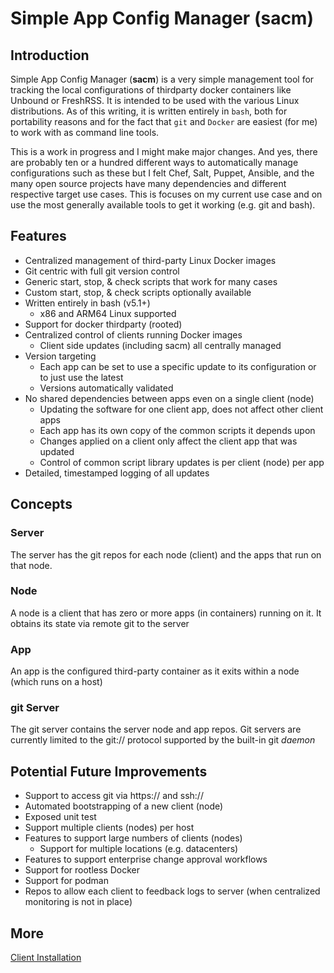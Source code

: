 # Simple App Config Manager (sacm)

## Introduction
Simple App Config Manager (**sacm**) is a very simple management tool for tracking the local configurations of thirdparty docker containers like Unbound or FreshRSS.  It is intended to be used with the various Linux distributions.  As of this writing, it is written entirely in `bash`, both for portability reasons and for the fact that `git` and `Docker` are easiest (for me) to work with as command line tools.

This is a work in progress and I might make major changes.   And yes, there are probably ten or a hundred different ways to automatically manage configurations such as these but I felt Chef, Salt, Puppet, Ansible, and the many open source projects have many dependencies and different respective target use cases.  This is focuses on my current use case and on use the most generally available tools to get it working (e.g. git and bash).

## Features
- Centralized management of third-party Linux Docker images
- Git centric with full git version control
- Generic start, stop, & check scripts that work for many cases
- Custom start, stop, & check scripts optionally available
- Written entirely in bash (v5.1+)
  -  x86 and ARM64 Linux supported
- Support for docker thirdparty (rooted)
- Centralized control of clients running Docker images
    - Client side updates (including sacm) all centrally managed
- Version targeting
    - Each app can be set to use a specific update to its configuration or to just use the latest
    - Versions automatically validated
- No shared dependencies between apps even on a single client (node)
    - Updating the software for one client app, does not affect other client apps
    - Each app has its own copy of the common scripts it depends upon
    - Changes applied on a client only affect the client app that was updated
    - Control of common script library updates is per client (node) per app
- Detailed, timestamped logging of all updates
 

## Concepts
### Server
The server has the git repos for each node (client) and the apps that run on that node.

### Node
A node is a client that has zero or more apps (in containers) running on it.  It obtains its state via remote git to the server

### App
An app is the configured third-party container as it exits within a node (which runs on a host)

### git Server
The git server contains the server node and app repos.  Git servers are currently limited to the git:// protocol supported by the built-in git *daemon*

## Potential Future Improvements
- Support to access git via https:// and ssh://
- Automated bootstrapping of a new client (node)
- Exposed unit test
- Support multiple clients (nodes) per host
- Features to support large numbers of clients (nodes)
    - Support for multiple locations (e.g. datacenters)
- Features to support enterprise change approval workflows
- Support for rootless Docker
- Support for podman
- Repos to allow each client to feedback logs to server (when centralized monitoring is not in place)

## More
[Client Installation](client-installation.md)

